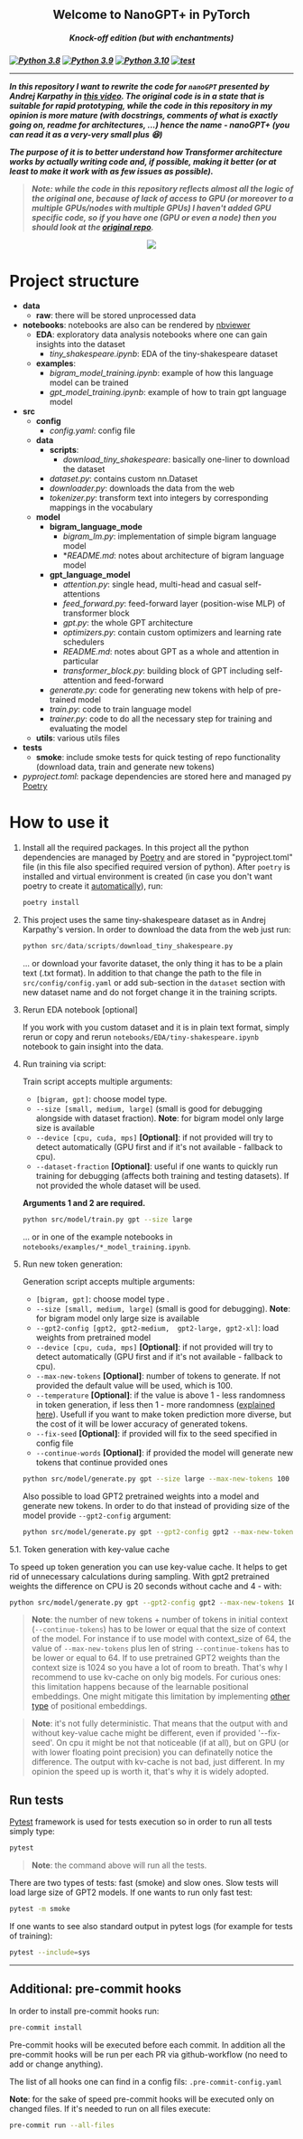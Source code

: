 
<p>
    <h2 align="center">Welcome to NanoGPT+ in PyTorch</h2>
    <h5 align="center">Knock-off edition (but with enchantments)<h5>
</p>

[![Python 3.8](https://img.shields.io/badge/python-3.8-blue.svg)](https://www.python.org/downloads/release/python-380/)
[![Python 3.9](https://img.shields.io/badge/python-3.9-blue.svg)](https://www.python.org/downloads/release/python-390/)
[![Python 3.10](https://img.shields.io/badge/python-3.10-blue.svg)](https://www.python.org/downloads/release/python-310/)
[![test](https://github.com/Andrei-Aksionov/nanoGPTplus/actions/workflows/test.yaml/badge.svg)](https://github.com/Andrei-Aksionov/nanoGPTplus/actions/workflows/test.yaml)

***

In this repository I want to rewrite the code for `nanoGPT` presented by Andrej Karpathy in [this video](https://www.youtube.com/watch?v=kCc8FmEb1nY). The original code is in a state that is suitable for rapid prototyping, while the code in this repository in my opinion is more mature (with docstrings, comments of what is exactly going on, readme for architectures, ...) hence the name - nanoGPT+ (you can read it as a very-very small plus :laughing:)

The purpose of it is to better understand how Transformer architecture works by actually writing code and, if possible, making it better (or at least to make it work with as few issues as possible).

> **Note**: while the code in this repository reflects almost all the logic of the original one, because of lack of access to GPU (or moreover to a multiple GPUs/nodes with multiple GPUs) I haven't added GPU specific code, so if you have one (GPU or even a node) then you should look at the [original repo](https://github.com/karpathy/nanoGPT).

<p align=center><img src="references/readme/amazon_prime.jpg"></p>

# Project structure

- **data**
  - **raw**: there will be stored unprocessed data
- **notebooks**: notebooks are also can be rendered by [nbviewer](https://nbviewer.org/)
  - **EDA**: exploratory data analysis notebooks where one can gain insights into the dataset
    - *tiny_shakespeare.ipynb*: EDA of the tiny-shakespeare dataset
  - **examples**:
    - *bigram_model_training.ipynb*: example of how this language model can be trained
    - *gpt_model_training.ipynb*: example of how to train gpt language model
- **src**
  - **config**
    - *config.yaml*: config file
  - **data**
    - **scripts**:
      - *download_tiny_shakespeare*: basically one-liner to download the dataset
    - *dataset.py*: contains custom nn.Dataset
    - *downloader.py*: downloads the data from the web
    - *tokenizer.py*: transform text into integers by corresponding mappings in the vocabulary
  - **model**
    - **bigram_language_mode**
      - *bigram_lm.py*: implementation of simple bigram language model
      - **README.md*: notes about architecture of bigram language model
    - **gpt_language_model**
      - *attention.py*: single head, multi-head and casual self-attentions
      - *feed_forward.py*: feed-forward layer (position-wise MLP) of transformer block
      - *gpt.py*: the whole GPT architecture
      - *optimizers.py*: contain custom optimizers and learning rate schedulers
      - *README.md*: notes about GPT as a whole and attention in particular
      - *transformer_block.py*: building block of GPT including self-attention and feed-forward
    - *generate.py*: code for generating new tokens with help of pre-trained model
    - *train.py*: code to train language model
    - *trainer.py*: code to do all the necessary step for training and evaluating the model
  - **utils**: various utils files
- **tests**
  - **smoke**: include smoke tests for quick testing of repo functionality (download data, train and generate new tokens)
- *pyproject.toml*: package dependencies are stored here and managed py [Poetry](https://python-poetry.org/)

# How to use it

1. Install all the required packages. In this project all the python dependencies are managed by [Poetry](https://python-poetry.org/) and are stored in "pyproject.toml" file (in this file also specified required version of python). After `poetry` is installed and virtual environment is created (in case you don't want poetry to create it [automatically](https://python-poetry.org/docs/configuration/#virtualenvscreate)), run:

    ```bash
    poetry install
    ```

2. This project uses the same tiny-shakespeare dataset as in Andrej Karpathy's version. In order to download the data from the web just run:

    ```python
    python src/data/scripts/download_tiny_shakespeare.py
    ```

    ... or download your favorite dataset, the only thing it has to be a plain text (.txt format). In addition to that change the path to the file in `src/config/config.yaml` or add sub-section in the `dataset` section with new dataset name and do not forget change it in the training scripts.

3. Rerun EDA notebook [optional]

    If you work with you custom dataset and it is in plain text format, simply rerun or copy and rerun `notebooks/EDA/tiny-shakespeare.ipynb` notebook to gain insight into the data.

4. Run training via script:

    Train script accepts multiple arguments:
    - `[bigram, gpt]`: choose model type.
    - `--size [small, medium, large]` (small is good for debugging alongside with dataset fraction). **Note**: for bigram model only large size is available
    - `--device [cpu, cuda, mps]` **[Optional]**: if not provided will try to detect automatically (GPU first and if it's not available - fallback to cpu).
    - `--dataset-fraction` **[Optional]**: useful if one wants to quickly run training for debugging (affects both training and testing datasets). If not provided the whole dataset will be used.

    **Arguments 1 and 2 are required.**

    ```bash
    python src/model/train.py gpt --size large
    ```

    ... or in one of the example notebooks in `notebooks/examples/*_model_training.ipynb`.

5. Run new token generation:

    Generation script accepts multiple arguments:
    - `[bigram, gpt]`: choose model type .
    - `--size [small, medium, large]` (small is good for debugging). **Note**: for bigram model only large size is available
    - `--gpt2-config [gpt2, gpt2-medium,  gpt2-large, gpt2-xl]`: load weights from pretrained model
    - `--device [cpu, cuda, mps]` **[Optional]**: if not provided will try to detect automatically (GPU first and if it's not available - fallback to cpu).
    - `--max-new-tokens` **[Optional]**: number of tokens to generate. If not provided the default value will be used, which is 100.
    - `--temperature` **[Optional]**: if the value is above 1 - less randomness in token generation, if less then 1 - more randomness ([explained here](https://ai.stackexchange.com/questions/32477/what-is-the-temperature-in-the-gpt-models)). Usefull if you want to make token prediction more diverse, but the cost of it will be lower accuracy of generated tokens.
    - `--fix-seed` **[Optional]**: if provided will fix to the seed specified in config file
    - `--continue-words` **[Optional]**: if provided the model will generate new tokens that continue provided ones

    ```bash
    python src/model/generate.py gpt --size large --max-new-tokens 100
    ```

    Also possible to load GPT2 pretrained weights into a model and generate new tokens. In order to do that instead of providing size of the model provide `--gpt2-config` argument:

    ```bash
    python src/model/generate.py gpt --gpt2-config gpt2 --max-new-tokens 100 --temperature 0.8 --continue-tokens "Hello world"
    ```

  5.1. Token generation with key-value cache

  To speed up token generation you can use key-value cache. It helps to get rid of unnecessary calculations during sampling. With gpt2 pretrained weights the difference on CPU is 20 seconds without cache and 4 - with:

  ```sh
  python src/model/generate.py gpt --gpt2-config gpt2 --max-new-tokens 100 --temperature 0.8 --continue-tokens "Hello everyone, " --fix-seed --use-kv-cache
  ```

  > **Note**: the number of new tokens + number of tokens in initial context (`--continue-tokens`) has to be lower or equal that the size of context of the model. For instance if to use model with context_size of 64, the value of `--max-new-tokens` plus len of string `--continue-tokens` has to be lower or equal to 64. If to use pretrained GPT2 weights than the context size is 1024 so you have a lot of room to breath. That's why I recommend to use kv-cache on only big models. For curious ones: this limitation happens because of the learnable positional embeddings. One might mitigate this limitation by implementing [other type](https://www.tensorflow.org/text/tutorials/transformer#the_embedding_and_positional_encoding_layer) of positional embeddings.

  > **Note**: it's not fully deterministic. That means that the output with and without key-value cache might be different, even if provided '--fix-seed'. On cpu it might be not that noticeable (if at all), but on GPU (or with lower floating point precision) you can definatelly notice the difference. The output with kv-cache is not bad, just different. In my opinion the speed up is worth it, that's why it is widely adopted.

## Run tests

[Pytest](https://github.com/pytest-dev/pytest) framework is used for tests execution so in order to run all tests simply type:

```bash
pytest
```

> **Note**: the command above will run all the tests.

There are two types of tests: fast (smoke) and slow ones. Slow tests will load large size of GPT2 models. If one wants to run only fast test:

```bash
pytest -m smoke
```

If one wants to see also standard output in pytest logs (for example for tests of training):

```bash
pytest --include=sys
```

***

## Additional: pre-commit hooks

In order to install pre-commit hooks run:

```bash
pre-commit install
```

Pre-commit hooks will be executed before each commit. In addition all the pre-commit hooks will be run per each PR via github-workflow (no need to add or change anything).

The list of all hooks one can find in a config fils: `.pre-commit-config.yaml`

**Note**: for the sake of speed pre-commit hooks will be executed only on changed files. If it's needed to run on all files execute:

```bash
pre-commit run --all-files
```
